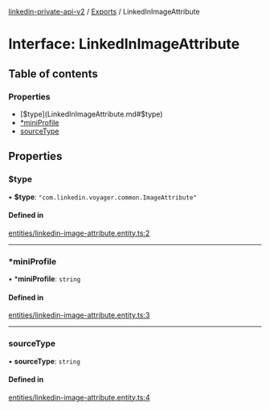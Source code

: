 [linkedin-private-api-v2](../README.md) / [Exports](../modules.md) / LinkedInImageAttribute

# Interface: LinkedInImageAttribute

## Table of contents

### Properties

- [$type](LinkedInImageAttribute.md#$type)
- [*miniProfile](LinkedInImageAttribute.md#*miniprofile)
- [sourceType](LinkedInImageAttribute.md#sourcetype)

## Properties

### $type

• **$type**: ``"com.linkedin.voyager.common.ImageAttribute"``

#### Defined in

[entities/linkedin-image-attribute.entity.ts:2](https://github.com/akash-gupt/linkedin-private-api/blob/db337d2/src/entities/linkedin-image-attribute.entity.ts#L2)

___

### *miniProfile

• ***miniProfile**: `string`

#### Defined in

[entities/linkedin-image-attribute.entity.ts:3](https://github.com/akash-gupt/linkedin-private-api/blob/db337d2/src/entities/linkedin-image-attribute.entity.ts#L3)

___

### sourceType

• **sourceType**: `string`

#### Defined in

[entities/linkedin-image-attribute.entity.ts:4](https://github.com/akash-gupt/linkedin-private-api/blob/db337d2/src/entities/linkedin-image-attribute.entity.ts#L4)
